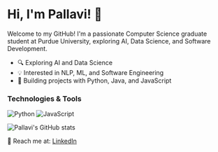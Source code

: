 <!--
**pallavibakale/pallavibakale** is a ✨ _special_ ✨ repository because its `README.md` (this file) appears on your GitHub profile.

Here are some ideas to get you started:

- 🔭 I’m currently working on ...
- 🌱 I’m currently learning ...
- 👯 I’m looking to collaborate on ...
- 🤔 I’m looking for help with ...
- 💬 Ask me about ...
- 📫 How to reach me: ...
- 😄 Pronouns: ...
- ⚡ Fun fact: ...
-->
# Hi, I'm Pallavi! 👋
Welcome to my GitHub! I'm a passionate Computer Science graduate student at Purdue University, exploring AI, Data Science, and Software Development.

- 🔍 Exploring AI and Data Science  
- 💡 Interested in NLP, ML, and Software Engineering  
- 🚀 Building projects with Python, Java, and JavaScript  

### Technologies & Tools  
![Python](https://img.shields.io/badge/Python-3776AB?style=for-the-badge&logo=python&logoColor=white)
![JavaScript](https://img.shields.io/badge/JavaScript-F7DF1E?style=for-the-badge&logo=javascript&logoColor=black)


![Pallavi's GitHub stats](https://github-readme-stats.vercel.app/api?username=your-username&show_icons=true&theme=radical)


📩 Reach me at: [LinkedIn](https://www.linkedin.com/in/pallavi-bakale)
